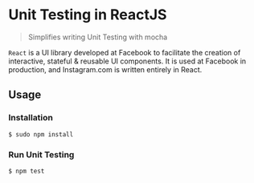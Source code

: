 # Unit Testing in ReactJS
> Simplifies writing Unit Testing with mocha

`React` is a UI library developed at Facebook to facilitate the creation of interactive, stateful & reusable UI components. It is used at Facebook in production, and Instagram.com is written entirely in React.

## Usage

### Installation

```
$ sudo npm install
```

### Run Unit Testing

```
$ npm test
```
